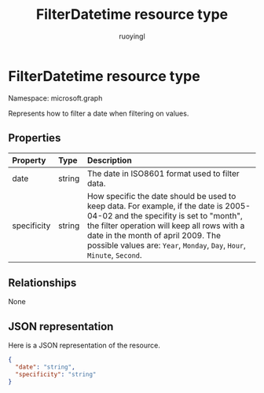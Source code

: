 ﻿---
title: "FilterDatetime resource type"
description: "Represents how to filter a date when filtering on values."
localization_priority: Normal
author: "ruoyingl"
ms.prod: ""
doc_type: resourcePageType
---

# FilterDatetime resource type

Namespace: microsoft.graph

Represents how to filter a date when filtering on values.

## Properties

| Property    | Type   | Description                                                                                                                                                                                                                                                                                  |
| :---------- | :----- | :------------------------------------------------------------------------------------------------------------------------------------------------------------------------------------------------------------------------------------------------------------------------------------------- |
| date        | string | The date in ISO8601 format used to filter data.                                                                                                                                                                                                                                              |
| specificity | string | How specific the date should be used to keep data. For example, if the date is 2005-04-02 and the specifity is set to "month", the filter operation will keep all rows with a date in the month of april 2009. The possible values are: `Year`, `Monday`, `Day`, `Hour`, `Minute`, `Second`. |

## Relationships

None

## JSON representation

Here is a JSON representation of the resource.

<!-- {
  "blockType": "resource",
  "optionalProperties": [

  ],
  "@odata.type": "microsoft.graph.workbookFilterDateTime"
}-->

```json
{
  "date": "string",
  "specificity": "string"
}

```

<!-- uuid: 8fcb5dbc-d5aa-4681-8e31-b001d5168d79
2015-10-25 14:57:30 UTC -->

<!-- {
  "type": "#page.annotation",
  "description": "FilterDatetime resource",
  "keywords": "",
  "section": "documentation",
  "tocPath": ""
}-->
